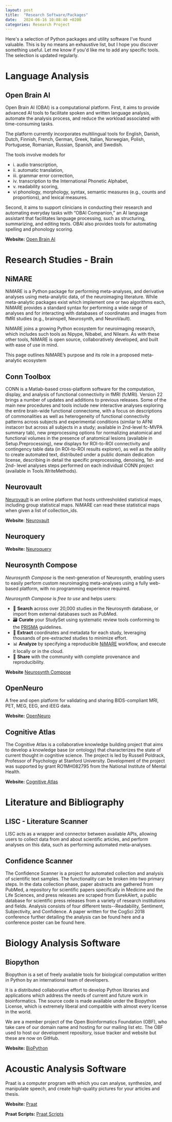 ```yaml
---
layout: post
title:  "Research Software/Packages"
date:   2024-06-16 10:08:40 +0200
categories: Research Project
---
```


Here's a selection of Python packages and utility software I've found valuable. This is by no means an exhaustive list, but I hope you discover something useful. Let me know if you'd like me to add any specific tools. The selection is updated regularly.

# Language Analysis
## Open Brain AI
Open Brain AI (OBAI) is a computational platform. First, it aims to provide advanced AI tools to facilitate spoken and written language analysis, automate the analysis process, and reduce the workload associated with time-consuming tasks. 

The platform currently incorporates multilingual tools for English, Danish, Dutch, Finnish, French, German, Greek, Italian, Norwegian, Polish, Portuguese, Romanian, Russian, Spanish, and Swedish. 

The tools involve models for 

- i. audio transcription, 
- ii. automatic translation, 
- iii. grammar error correction, 
- iv. transcription to the International Phonetic Alphabet, 
- v. readability scoring, 
- vi phonology, morphology, syntax, semantic measures (e.g., counts and proportions), and lexical measures. 

Second, it aims to support clinicians in conducting their research and automating everyday tasks with “OBAI Companion,” an AI language assistant that facilitates language processing, such as structuring, summarizing, and editing texts. OBAI also provides tools for automating spelling and phonology scoring.

**Website:** [Open Brain AI](http://openbrainai.com)

# Research Studies - Brain
## NiMARE
NiMARE is a Python package for performing meta-analyses, and derivative analyses using meta-analytic data, of the neuroimaging literature. While meta-analytic packages exist which implement one or two algorithms each, NiMARE provides a standard syntax for performing a wide range of analyses and for interacting with databases of coordinates and images from fMRI studies (e.g., brainspell, Neurosynth, and NeuroVault).

NiMARE joins a growing Python ecosystem for neuroimaging research, which includes such tools as Nipype, Nibabel, and Nilearn. As with these other tools, NiMARE is open source, collaboratively developed, and built with ease of use in mind.

This page outlines NiMARE’s purpose and its role in a proposed meta-analytic ecosystem

## Conn Toolbox
CONN is a Matlab-based cross-platform software for the computation, display, and analysis of
functional connectivity in fMRI (fcMRI). Version 22 brings a number of updates and additions to previous releases. Some of the main new procedures and tools include new interactive analyses exploring the entire
brain-wide functional connectome, with a focus on descriptions of commonalities as well as heterogeneity of
functional connectivity patterns across subjects and experimental conditions (similar to AFNI instacorr but
across all subjects in a study; available in 2nd-level fc-MVPA summary tab), new preprocessing options for
normalizing anatomical and functional volumes in the presence of anatomical lesions (available in
Setup.Preprocessing), new displays for ROI-to-ROI connectivity and contingency table data (in ROI-to-ROI
results explorer), as well as the ability to create automated text, distributed under a public domain dedication
license, describing in detail the specific preprocessing, denoising, 1st- and 2nd- level analyses steps performed
on each individual CONN project (available in Tools.WriteMethods).

## Neurovault
[Neurovault](https://neurovault.org/) is an online platform that hosts
unthresholded statistical maps, including group statistical maps.
NiMARE can read these statistical maps when given a list of collection_ids.

**Website**: [Neurovault](https://neurovault.org/) 

## Neuroquery
**Website:** [Neuroquery](https://neuroquery.org)

## Neurosynth Compose
*Neurosynth Compose* is the next-generation of Neurosynth, enabling users to easily perform custom neuroimaging meta-analyses using a fully web-based platform, with no programming experience required. 

*Neurosynth Compose* is *free to use* and helps users:

* 🔎 **Search** across over 20,000 studies in the Neurosynth database, or import from external databases such as PubMed.
* 🗃️ **Curate** your StudySet using systematic review tools conforming to the [PRISMA](https://www.prisma-statement.org/) guidelines.
* 📝 **Extract** coordinates and metadata for each study, leveraging thousands of pre-extracted studies to minimize effort.
* 📊 **Analyze** by specifying a reproducible [NiMARE](https://readthedocs.org/projects/nimare/) workflow, and execute it locally or in the cloud. 
* 🔗 **Share** with the community with complete provenance and reproducibility.

**Website** [Neurosynth Compose](https://compose.neurosynth.org/)

## OpenNeuro
A free and open platform for validating and sharing BIDS-compliant MRI, PET, MEG, EEG, and iEEG data.

**Website:** [OpenNeuro](https://openneuro.org)


## Cognitive Atlas

The Cognitive Atlas is a collaborative knowledge building project that aims to develop a knowledge base (or ontology) that characterizes the state of current thought in cognitive science. The project is led by Russell Poldrack, Professor of Psychology at Stanford University. Development of the project was supported by grant RO1MH082795 from the National Institute of Mental Health.

**Website:** [Cognitive Atlas](http://www.cognitiveatlas.org)

# Literature and Bibliography
## LISC - Literature Scanner
LISC acts as a wrapper and connector between available APIs, allowing users to collect data from and about scientific articles, and perform analyses on this data, such as performing automated meta-analyses.

## Confidence Scanner
The Confidence Scanner is a project for automated collection and analysis of scientific text samples. The functionality can be broken into two primary steps. In the data collection phase, paper abstracts are gathered from PubMed, a repository for scientific papers specifically in Medicine and the Life Sciences, and press releases are scraped from EurekAlert, a public database for scientific press releases from a variety of research institutions and fields. Analysis consists of four different tests--Readability, Sentiment, Subjectivity, and Confidence. A paper written for the CogSci 2018 conference further detailing the analysis can be found here and a conference poster can be found here.

# Biology Analysis Software
## Biopython
Biopython is a set of freely available tools for biological computation written in Python by an international team of developers.

It is a distributed collaborative effort to develop Python libraries and applications which address the needs of current and future work in bioinformatics. The source code is made available under the Biopython License, which is extremely liberal and compatible with almost every license in the world.

We are a member project of the Open Bioinformatics Foundation (OBF), who take care of our domain name and hosting for our mailing list etc. The OBF used to host our development repository, issue tracker and website but these are now on GitHub.

**Website:** [BioPython](https://biopython.org)

# Acoustic Analysis Software
Praat is a computer program with which you can analyse, synthesize, and manipulate speech, and create high-quality pictures for your articles and thesis. 

**Website:** [Praat](https://www.fon.hum.uva.nl/praat/manual/Intro.html)

**Praat Scripts:** [Praat Scripts](https://github.com/themistocleous/praat_scripts)

